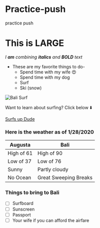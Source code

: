 # Practice-push
practice push
# This is LARGE
_I **am** combining  **italics** and **BOLD** text_
* These are my favorite things to do-
  * Spend time with my wife :heart_eyes:
  * Spend time with my dog
  * Surf
  * Ski (snow)

![Bali Surf](https://encrypted-tbn0.gstatic.com/images?q=tbn:ANd9GcQ0ZoE8ZkuG0pQ3Na2WxmROHmjYQNxSetoYABTX1oftYiXg2oHi2Q&s)

Want to learn about surfing?
Click below :arrow_down:

[Surfs up Dude](https://www.stokedfortravel.com/surfing-in-bali-surf-guide/)


### Here is the weather as of 1/28/2020

Augusta | Bali
--------|-----
High of 61 | High of 90
Low of 37 | Low of 76
Sunny | Partly cloudy
No Ocean | Great Sweeping Breaks

### Things to bring to Bali
- [ ] Surfboard
- [ ] Sunscreen
- [ ] Passport
- [ ] Your wife if you can afford the airfare
